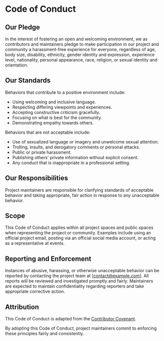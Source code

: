 # Code of Conduct

## Our Pledge

In the interest of fostering an open and welcoming environment, we as contributors and maintainers pledge to make participation in our project and community a harassment-free experience for everyone, regardless of age, body size, disability, ethnicity, gender identity and expression, experience level, nationality, personal appearance, race, religion, or sexual identity and orientation.

## Our Standards

Behaviors that contribute to a positive environment include:

- Using welcoming and inclusive language.
- Respecting differing viewpoints and experiences.
- Accepting constructive criticism gracefully.
- Focusing on what is best for the community.
- Demonstrating empathy towards others.

Behaviors that are not acceptable include:

- Use of sexualized language or imagery and unwelcome sexual attention.
- Trolling, insults, and derogatory comments or personal attacks.
- Public or private harassment.
- Publishing others' private information without explicit consent.
- Any conduct that is inappropriate in a professional setting.

## Our Responsibilities

Project maintainers are responsible for clarifying standards of acceptable behavior and taking appropriate, fair action in response to any unacceptable behavior.

## Scope

This Code of Conduct applies within all project spaces and public spaces when representing the project or community. Examples include using an official project email, posting via an official social media account, or acting as a representative at events.

## Reporting and Enforcement

Instances of abusive, harassing, or otherwise unacceptable behavior can be reported by contacting the project team at [contact@example.com]. All reports will be reviewed and investigated promptly and fairly. Maintainers are expected to maintain confidentiality regarding reporters and take appropriate corrective action.

## Attribution

This Code of Conduct is adapted from the [Contributor Covenant](https://www.contributor-covenant.org/version/2/1/code_of_conduct/).

By adopting this Code of Conduct, project maintainers commit to enforcing these principles fairly and consistently.

